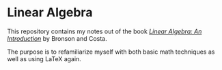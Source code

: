# Linear Algebra
This repository contains my notes out of the book [*Linear Algebra: An Introduction*](https://smile.amazon.com/Linear-Algebra-Introduction-Richard-Bronson/dp/0120887843) by Bronson and Costa.

The purpose is to refamiliarize myself with both basic math techniques as well as using LaTeX again.
